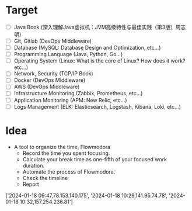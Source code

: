 # Target

- [ ] Java Book (深入理解Java虚拟机：JVM高级特性与最佳实践（第3版）周志明)
- [ ] Git, Gitlab (DevOps Middleware)
- [ ] Database (MySQL: Database Design and Optimization, etc...)
- [ ] Programming Language (Java, Python, Go...)
- [ ] Operating System (Linux: What is the core of Linux? How does it work?etc...)
- [ ] Network, Security (TCP/IP Book)
- [ ] Docker (DevOps Middleware)
- [ ] AWS (DevOps Middleware)
- [ ] Infrastructure Monitoring (Zabbix, Prometheus, etc...)
- [ ] Application Monitoring (APM: New Relic, etc...)
- [ ] Logs Management (ELK: Elasticsearch, Logstash, Kibana, Loki, etc...)

# Idea
- A tool to organize the time, Flowmodora
  - Record the time you spent focusing.
  - Calculate your break time as one-fifth of your focused work duration.
  - Automate the process of Flowmodora.
  - Check the timeline
  - Report
  

['2024-01-18 09:47,78.153.140.175', '2024-01-18 10:29,141.95.74.78', '2024-01-18 10:32,157.254.236.81']
